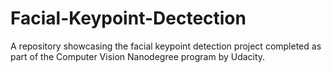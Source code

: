 # Facial-Keypoint-Dectection
A repository showcasing the facial keypoint detection project completed as part of the Computer Vision Nanodegree program by Udacity.
